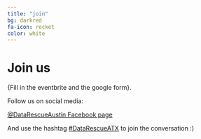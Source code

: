 ```yaml
---
title: "join"
bg: darkred
fa-icon: rocket  
color: white  
---
```


# Join us

{Fill in the eventbrite and the google form}.

Follow us on social media:

<a class="btn btn-info btn-lg" href="https://twitter.com/DataRescueAustin">
  <i class="fa fa-twitter"></i> @DataRescueAustin
</a>

<a class="btn btn-primary btn-lg" href="https://www.facebook.com/datarefugeaustin/">
  <i class="fa fa-facebook"></i> Facebook page
</a>

And use the hashtag [#DataRescueATX](https://twitter.com/search?q=%23DataRescueAustin&src=typd) to join the conversation :)
